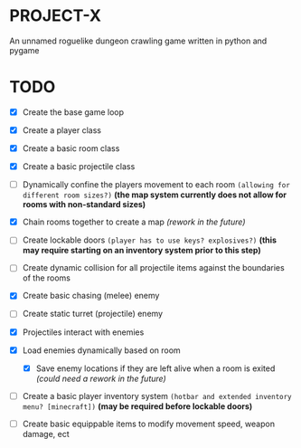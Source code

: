 # PROJECT-X

An unnamed roguelike dungeon crawling game written in python and pygame

# TODO

- [x] Create the base game loop
- [x] Create a player class
- [x] Create a basic room class
- [x] Create a basic projectile class

- [ ] Dynamically confine the players movement to each room `(allowing for different room sizes?)` **(the map system currently does not allow for rooms with non-standard sizes)**
- [x] Chain rooms together to create a map *(rework in the future)*
- [ ] Create lockable doors `(player has to use keys? explosives?)` **(this may require starting on an inventory system prior to this step)**
- [ ] Create dynamic collision for all projectile items against the boundaries of the rooms

- [x] Create basic chasing (melee) enemy
- [ ] Create static turret (projectile) enemy
- [x] Projectiles interact with enemies
- [x] Load enemies dynamically based on room
    - [x] Save enemy locations if they are left alive when a room is exited *(could need a rework in the future)*

- [ ] Create a basic player inventory system `(hotbar and extended inventory menu? [minecraft])` **(may be required before lockable doors)**
- [ ] Create basic equippable items to modify movement speed, weapon damage, ect